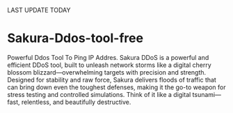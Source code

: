LAST UPDATE TODAY
# Sakura-Ddos-tool-free
Powerful Ddos Tool To Ping IP Addres.
Sakura DDoS is a powerful and efficient DDoS tool, built to unleash network storms like a digital cherry blossom blizzard—overwhelming targets with precision and strength. Designed for stability and raw force, Sakura delivers floods of traffic that can bring down even the toughest defenses, making it the go-to weapon for stress testing and controlled simulations. Think of it like a digital tsunami—fast, relentless, and beautifully destructive.
